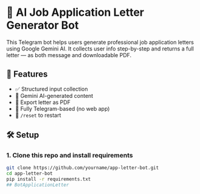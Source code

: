 # 🤖 AI Job Application Letter Generator Bot

This Telegram bot helps users generate professional job application letters using Google Gemini AI. It collects user info step-by-step and returns a full letter — as both message and downloadable PDF.

## 🚀 Features

- ✅ Structured input collection
- 🧠 Gemini AI-generated content
- 📄 Export letter as PDF
- 💬 Fully Telegram-based (no web app)
- 🔁 `/reset` to restart

## 🛠️ Setup

### 1. Clone this repo and install requirements

```bash
git clone https://github.com/yourname/app-letter-bot.git
cd app-letter-bot
pip install -r requirements.txt
##   B o t A p p l i c a t i o n L e t t e r  
 